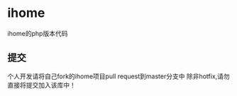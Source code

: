 ihome
=====
ihome的php版本代码

提交
----
个人开发请将自己fork的ihome项目pull request到master分支中
除非hotfix,请勿直接将提交加入该库中！


